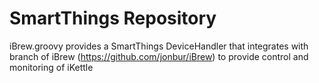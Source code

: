 # SmartThings Repository

iBrew.groovy provides a SmartThings DeviceHandler that integrates with branch of iBrew (https://github.com/jonbur/iBrew) to provide control and monitoring of iKettle 



